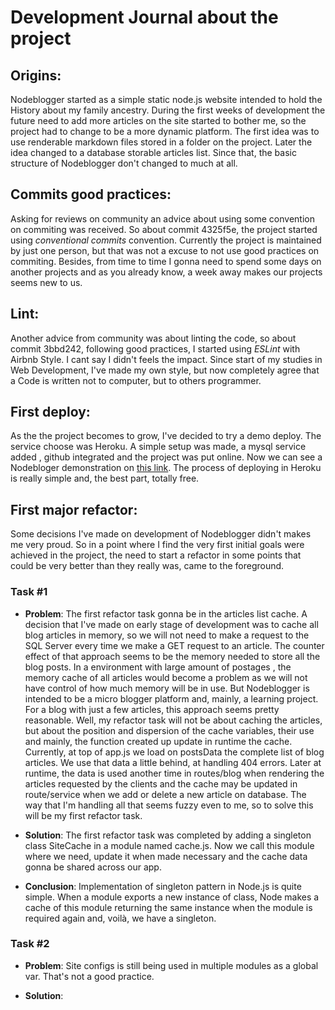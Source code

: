 # Development Journal about the project

## Origins: 
Nodeblogger started as a simple static node.js website intended to hold the History about my family ancestry. During the first weeks of development the future need to add more articles on the site started to bother me, so the project had to change to be a more dynamic platform. The first idea was to use renderable markdown files stored in a folder on the project. Later the idea changed to a database storable articles list. Since that, the basic structure of Nodeblogger don't changed to much at all. 

## Commits good practices:
Asking for reviews on community an advice about using some convention on commiting was received. So about commit 4325f5e, the project started using *conventional commits* convention. Currently the project is maintained by just one person, but that was not a excuse to not use good practices on commiting. Besides, from time to time I gonna need to spend some days on another projects and as you already know, a week away makes our projects seems new to us.

## Lint:
Another advice from community was about linting the code, so about commit 3bbd242, following good practices, I started using *ESLint* with Airbnb Style. I cant say I didn't feels the impact. Since start of my studies in Web Development, I've made my own style, but now completely agree that a Code is written not to computer, but to others programmer.

## First deploy:
As the the project becomes to grow, I've decided to try a demo deploy. The service choose was Heroku. A simple setup was made, a mysql service added , github integrated and the project was put online. Now we can see a Nodebloger demonstration on [this link](https://kortkamp-nodeblogger.herokuapp.com/). The process of deploying in Heroku is really simple and, the best part, totally free. 

## First major refactor:
Some decisions I've made on development of Nodeblogger didn't makes me very proud. So in a point where I find the very first initial goals were achieved in the project, the need to start a refactor in some points that could be very better than they really was, came to the foreground.

### Task #1

- **Problem**: The first refactor task gonna be in the articles list cache. A decision that I've made on early stage of development was to cache all blog articles in memory, so we will not need to make a request to the SQL Server every time we make a GET request to an article. The counter effect of that approach seems to be the memory needed to store all the blog posts. In a environment with large amount of postages , the memory cache of all articles would become a problem as we will not have control of how much memory will be in use. But Nodeblogger is intended to be a micro blogger platform and, mainly, a learning project. For a blog with just a few articles, this approach seems pretty reasonable. Well, my refactor task will not be about caching the articles, but about the position and dispersion of the cache variables, their use and mainly, the function created up update in runtime the cache. Currently, at top of app.js we load on postsData the complete list of blog articles. We use that data a little behind, at handling 404 errors. Later at runtime, the data is used another time in routes/blog when rendering the articles requested by the clients and the cache may be updated in route/service when we add or delete a new article on database. The way that I'm handling all that seems fuzzy even to me, so to solve this will be my first refactor task.

- **Solution**: The first refactor task was completed by adding a singleton class SiteCache in a module named cache.js. Now we call this module where we need, update it when made necessary and the cache data gonna be shared across our app. 

- **Conclusion**: Implementation of singleton pattern in Node.js is quite simple. When a module exports a new instance of class, Node makes a cache of this module returning the same instance when the module is required again and, voilà, we have a singleton.

### Task #2 

- **Problem**: Site configs is still being used in multiple modules as a global var. That's not a good practice.

- **Solution**: 
